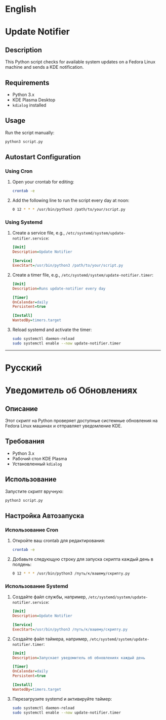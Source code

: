 # English

# Update Notifier

## Description

This Python script checks for available system updates on a Fedora Linux machine and sends a KDE notification.

## Requirements

- Python 3.x
- KDE Plasma Desktop
- `kdialog` installed

## Usage

Run the script manually:

```bash
python3 script.py
```

## Autostart Configuration

### Using Cron

1. Open your crontab for editing:

    ```bash
    crontab -e
    ```

2. Add the following line to run the script every day at noon:

    ```bash
    0 12 * * * /usr/bin/python3 /path/to/your/script.py
    ```

### Using Systemd

1. Create a service file, e.g., `/etc/systemd/system/update-notifier.service`:

    ```ini
    [Unit]
    Description=Update Notifier

    [Service]
    ExecStart=/usr/bin/python3 /path/to/your/script.py
    ```

2. Create a timer file, e.g., `/etc/systemd/system/update-notifier.timer`:

    ```ini
    [Unit]
    Description=Runs update-notifier every day

    [Timer]
    OnCalendar=daily
    Persistent=true

    [Install]
    WantedBy=timers.target
    ```

3. Reload systemd and activate the timer:

    ```bash
    sudo systemctl daemon-reload
    sudo systemctl enable --now update-notifier.timer
    ```

---
# Русский

# Уведомитель об Обновлениях

## Описание

Этот скрипт на Python проверяет доступные системные обновления на Fedora Linux машинах и отправляет уведомление KDE.

## Требования

- Python 3.x
- Рабочий стол KDE Plasma
- Установленный `kdialog`

## Использование

Запустите скрипт вручную:

```bash
python3 script.py
```

## Настройка Автозапуска

### Использование Cron

1. Откройте ваш crontab для редактирования:

    ```bash
    crontab -e
    ```

2. Добавьте следующую строку для запуска скрипта каждый день в полдень:

    ```bash
    0 12 * * * /usr/bin/python3 /путь/к/вашему/скрипту.py
    ```

### Использование Systemd

1. Создайте файл службы, например, `/etc/systemd/system/update-notifier.service`:

    ```ini
    [Unit]
    Description=Update Notifier

    [Service]
    ExecStart=/usr/bin/python3 /путь/к/вашему/скрипту.py
    ```

2. Создайте файл таймера, например, `/etc/systemd/system/update-notifier.timer`:

    ```ini
    [Unit]
    Description=Запускает уведомитель об обновлениях каждый день

    [Timer]
    OnCalendar=daily
    Persistent=true

    [Install]
    WantedBy=timers.target
    ```

3. Перезагрузите systemd и активируйте таймер:

    ```bash
    sudo systemctl daemon-reload
    sudo systemctl enable --now update-notifier.timer
    ```
